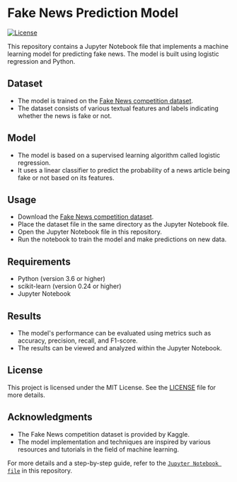 # Fake News Prediction Model
[![License](https://img.shields.io/badge/license-MIT-blue.svg)](LICENSE)

This repository contains a Jupyter Notebook file that implements a machine learning model for predicting fake news. The model is built using logistic regression and Python.

## Dataset
- The model is trained on the [Fake News competition dataset](https://www.kaggle.com/competitions/fake-news).
- The dataset consists of various textual features and labels indicating whether the news is fake or not.

## Model
- The model is based on a supervised learning algorithm called logistic regression.
- It uses a linear classifier to predict the probability of a news article being fake or not based on its features.

## Usage
- Download the [Fake News competition dataset](https://www.kaggle.com/competitions/fake-news).
- Place the dataset file in the same directory as the Jupyter Notebook file.
- Open the Jupyter Notebook file in this repository.
- Run the notebook to train the model and make predictions on new data.

## Requirements
- Python (version 3.6 or higher)
- scikit-learn (version 0.24 or higher)
- Jupyter Notebook

## Results
- The model's performance can be evaluated using metrics such as accuracy, precision, recall, and F1-score.
- The results can be viewed and analyzed within the Jupyter Notebook.

## License
This project is licensed under the MIT License. See the [LICENSE](LICENSE) file for more details.

## Acknowledgments
- The Fake News competition dataset is provided by Kaggle.
- The model implementation and techniques are inspired by various resources and tutorials in the field of machine learning.

For more details and a step-by-step guide, refer to the [`Jupyter Notebook file`](https://github.com/AryanKaushal2002/Fake-News-Prediction-Model/blob/main/Fake%20News%20Detection/Fake_News_Prediction_using_Machine_Learning.ipynb) in this repository.

